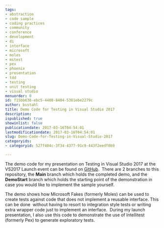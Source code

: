 ```yaml
---
tags:
- abstraction
- code sample
- coding practices
- community
- conference
- development
- di
- interface
- microsoft
- moles
- mstest
- pex
- phoenix
- presentation
- tdd
- testing
- unit testing
- visual studio
menuorder: 0
id: f15bb636-ebc5-4400-8404-5381ebe2279c
author: bsstahl
title: Demo Code for Testing in Visual Studio 2017
description: 
ispublished: true
showinlist: false
publicationdate: 2017-03-16T04:54:01
lastmodificationdate: 2017-03-16T04:54:01
slug: Demo-Code-for-Testing-in-Visual-Studio-2017
categoryids:
- categoryid: 527f404c-3f34-4377-91c9-443f2eedf0b9

---
```


The demo code for my presentation on Testing in Visual Studio 2017 at the VS2017 Launch event can be found on [GitHub](https://github.com/bsstahl/VS2017Launch).  There are 2 branches to this repository, the **Main** branch which holds the completed demo, and the **DemoStart** branch which holds the starting point of the demonstration in case you would like to implement the sample yourself.

The demo shows how Microsoft Fakes (formerly Moles) can be used to create tests against code that does not implement a reusable interface. This can be done  without having to resort to integration style tests or writing extra wrapper code just to implement an interface.  During my launch presentation, I also use this code to demonstrate the use of Intellitest (formerly Pex) to generate exploratory tests.

